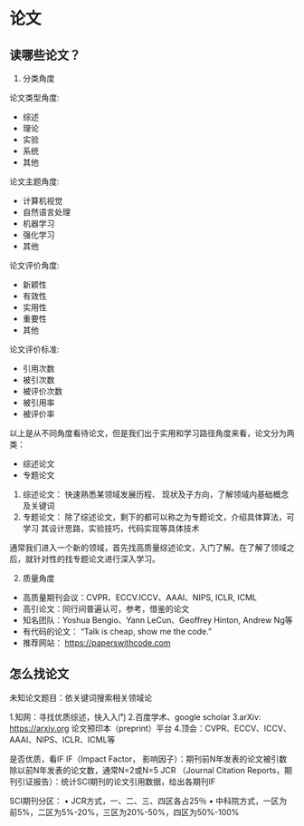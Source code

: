 # 论文

## 读哪些论文？

1. 分类角度

论文类型角度:

- 综述
- 理论
- 实验
- 系统
- 其他

论文主题角度:

- 计算机视觉
- 自然语言处理
- 机器学习
- 强化学习
- 其他

论文评价角度:

- 新颖性
- 有效性
- 实用性
- 重要性
- 其他

论文评价标准:

- 引用次数
- 被引次数
- 被评价次数
- 被引用率
- 被评价率

以上是从不同角度看待论文，但是我们出于实用和学习路径角度来看，论文分为两类：

- 综述论文
- 专题论文

1. 综述论文： 快速熟悉某领域发展历程、 现状及子方向，了解领域内基础概念及关键词
2. 专题论文： 除了综述论文，剩下的都可以称之为专题论文，介绍具体算法，可学习 其设计思路，实验技巧，代码实现等具体技术

通常我们进入一个新的领域，首先找高质量综述论文，入门了解。在了解了领域之后，就针对性的找专题论文进行深入学习。

2. 质量角度

* 高质量期刊会议：CVPR、ECCV.ICCV、AAAI、NIPS, ICLR, ICML
* 高引论文：同行间普遍认可，参考，借鉴的论文
* 知名团队：Yoshua Bengio、Yann LeCun、Geoffrey Hinton, Andrew Ng等
* 有代码的论文： “Talk is cheap, show me the code.”
* 推荐网站： https://paperswithcode.com

## 怎么找论文

未知论文题目：依关键词搜索相关领域论

1.知网：寻找优质综述，快入入门
2.百度学术、google scholar
3.arXiv: https://arxiv.org 论文预印本（preprint）平台
4.顶会：CVPR、ECCV、ICCV、AAAI、NIPS、ICLR、ICML等

是否优质，看IF
IF（Impact Factor， 影响因子）：期刊前N年发表的论文被引数除以前N年发表的论文数，通常N=2或N=5
JCR （Journal Citation Reports，期刊引证报告）：统计SCI期刊的论文引用数据，给出各期刊IF 

SCI期刊分区：
• JCR方式，一、二、三、四区各占25％
• 中科院方式，一区为前5%，二区为5%-20%，三区为20%-50%，四区为50%-100%